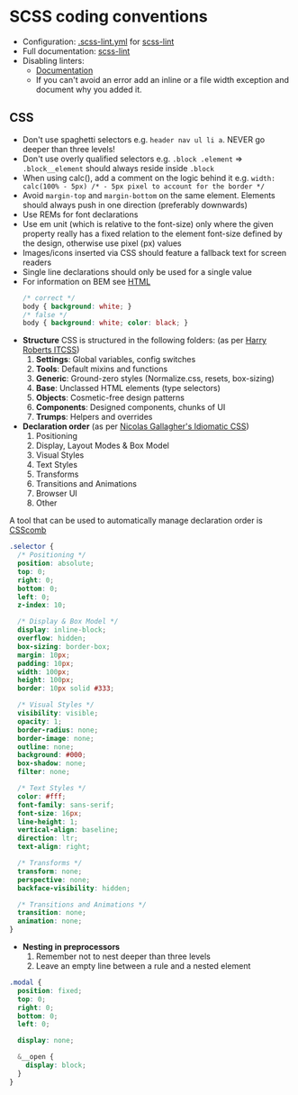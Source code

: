 # SCSS coding conventions

- Configuration: [.scss-lint.yml](/files/.scss-lint.yml) for [scss-lint](https://github.com/brigade/scss-lint)
- Full documentation: [scss-lint](https://github.com/brigade/scss-lint/blob/master/lib/scss_lint/linter/README.md)
- Disabling linters:
  - [Documentation](https://github.com/brigade/scss-lint#disabling-linters-via-source)
  - If you can't avoid an error add an inline or a file width exception and document why you added it.

## CSS

- Don't use spaghetti selectors e.g. `header nav ul li a`. NEVER go deeper than three levels!
- Don't use overly qualified selectors e.g. `.block .element` => `.block__element` should always reside inside `.block`
- When using calc(), add a comment on the logic behind it e.g. `width: calc(100% - 5px) /* - 5px pixel to account for the border */`
- Avoid `margin-top` and `margin-bottom` on the same element. Elements should always push in one direction (preferably downwards)
- Use REMs for font declarations
- Use em unit (which is relative to the font-size) only where the given property really has a fixed relation to the element font-size defined by the design, otherwise use pixel (px) values
- Images/icons inserted via CSS should feature a fallback text for screen readers
- Single line declarations should only be used for a single value
- For information on BEM see [HTML](/HTML)
  ```css
  /* correct */
  body { background: white; }
  /* false */
  body { background: white; color: black; }
  ```
- __Structure__
  CSS is structured in the following folders: (as per [Harry Roberts ITCSS](http://itcss.io))
  1. __Settings__: Global variables, config switches
  2. __Tools__: Default mixins and functions
  3. __Generic__: Ground-zero styles (Normalize.css, resets, box-sizing)
  4. __Base__: Unclassed HTML elements (type selectors)
  5. __Objects__: Cosmetic-free design patterns
  6. __Components__: Designed components, chunks of UI
  7. __Trumps__: Helpers and overrides
- __Declaration order__ (as per [Nicolas Gallagher's Idiomatic CSS](https://github.com/necolas/idiomatic-css))
  1. Positioning
  2. Display, Layout Modes & Box Model
  3. Visual Styles
  4. Text Styles
  5. Transforms
  6. Transitions and Animations
  7. Browser UI
  8. Other

A tool that can be used to automatically manage declaration order is [CSScomb](http://csscomb.com/)

```css
.selector {
  /* Positioning */
  position: absolute;
  top: 0;
  right: 0;
  bottom: 0;
  left: 0;
  z-index: 10;

  /* Display & Box Model */
  display: inline-block;
  overflow: hidden;
  box-sizing: border-box;
  margin: 10px;
  padding: 10px;
  width: 100px;
  height: 100px;
  border: 10px solid #333;

  /* Visual Styles */
  visibility: visible;
  opacity: 1;
  border-radius: none;
  border-image: none;
  outline: none;
  background: #000;
  box-shadow: none;
  filter: none;

  /* Text Styles */
  color: #fff;
  font-family: sans-serif;
  font-size: 16px;
  line-height: 1;
  vertical-align: baseline;
  direction: ltr;
  text-align: right;

  /* Transforms */
  transform: none;
  perspective: none;
  backface-visibility: hidden;

  /* Transitions and Animations */
  transition: none;
  animation: none;
}
```

- __Nesting in preprocessors__
  1. Remember not to nest deeper than three levels
  2. Leave an empty line between a rule and a nested element

```css
.modal {
  position: fixed;
  top: 0;
  right: 0;
  bottom: 0;
  left: 0;

  display: none;

  &__open {
    display: block;
  }
}
```
